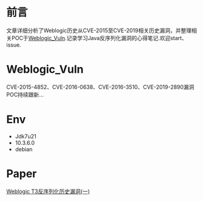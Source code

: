 # 前言
  文章详细分析了Weblogic历史从CVE-2015至CVE-2019相关历史漏洞，并整理相关POC于[Weblogic_Vuln](https://github.com/zhzhdoai/Weblogic_Vuln.git).记录学习Java反序列化漏洞的心得笔记.欢迎start、issue.
  
  
# Weblogic_Vuln
CVE-2015-4852、CVE-2016-0638、CVE-2016-3510、CVE-2019-2890漏洞POC持续跟新...

# Env
- Jdk7u21
- 10.3.6.0
- debian

# Paper
[Weblogic T3反序列化历史漏洞(一)](https://zhzhdoai.github.io/2020/08/10/Weblogic-T3%E5%8F%8D%E5%BA%8F%E5%88%97%E5%8C%96%E5%8E%86%E5%8F%B2%E6%BC%8F%E6%B4%9E-%E4%B8%80/)
